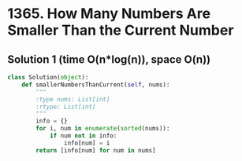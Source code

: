 # 1365. How Many Numbers Are Smaller Than the Current Number

## Solution 1 (time O(n*log(n)), space O(n))

```python
class Solution(object):
    def smallerNumbersThanCurrent(self, nums):
        """
        :type nums: List[int]
        :rtype: List[int]
        """
        info = {}
        for i, num in enumerate(sorted(nums)):
            if num not in info:
                info[num] = i
        return [info[num] for num in nums]
```
